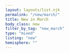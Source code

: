 ```yaml
---
layout: layouts/list.njk
permalink: "/new/march/"
title: New in March
body_class: new
filter_by_tag: "new_march"
type: "mixed"
listing: "new"
hemisphere: ""
---
```

